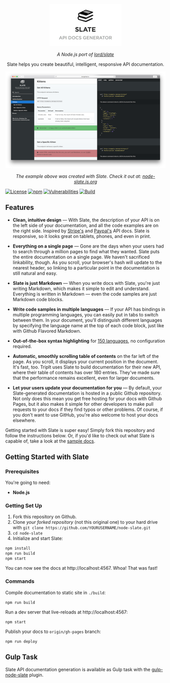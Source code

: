 <p align=center>
   <img src=https://raw.githubusercontent.com/lord/img/master/logo-slate.png width=226 alt=logo>
</p>

<p align=center>
   <i>A Node.js port of <a href=https://github.com/lord/slate>lord/slate</a></i>
</p>

<p align=center>
   Slate helps you create beautiful, intelligent, responsive API documentation.
</p>

<p align=center>
   <img src=https://raw.githubusercontent.com/lord/img/master/screenshot-slate.png width=700 alt=screenshot>
</p>

<p align=center>
   <em>The example above was created with Slate. Check it out at:
   <a href=https://node-slate.js.org>node-slate.js.org</a></em>
</p>

[![License](https://img.shields.io/badge/License-Apache%202.0-blue.svg)](https://github.com/center-key/node-slate/blob/main/LICENSE.txt)
[![npm](https://img.shields.io/npm/v/node-slate.svg)](https://www.npmjs.com/package/node-slate)
[![Vulnerabilities](https://snyk.io/test/github/center-key/node-slate/badge.svg)](https://snyk.io/test/github/center-key/node-slate)
[![Build](https://github.com/center-key/node-slate/workflows/build/badge.svg)](https://github.com/center-key/node-slate/actions?query=workflow%3Abuild)

Features
--------

* **Clean, intuitive design** — With Slate, the description of your API is on the left side of your documentation, and all the code examples are on the right side. Inspired by [Stripe's](https://stripe.com/docs/api) and [Paypal's](https://developer.paypal.com/docs/api/overview) API docs. Slate is responsive, so it looks great on tablets, phones, and even in print.

* **Everything on a single page** — Gone are the days when your users had to search through a million pages to find what they wanted. Slate puts the entire documentation on a single page. We haven't sacrificed linkability, though. As you scroll, your browser's hash will update to the nearest header, so linking to a particular point in the documentation is still natural and easy.

* **Slate is just Markdown** — When you write docs with Slate, you're just writing Markdown, which makes it simple to edit and understand. Everything is written in Markdown — even the code samples are just Markdown code blocks.

* **Write code samples in multiple languages** — If your API has bindings in multiple programming languages, you can easily put in tabs to switch between them. In your document, you'll distinguish different languages by specifying the language name at the top of each code block, just like with Github Flavored Markdown.

* **Out-of-the-box syntax highlighting** for [150 languages](https://highlightjs.org/), no configuration required.

* **Automatic, smoothly scrolling table of contents** on the far left of the page. As you scroll, it displays your current position in the document. It's fast, too. TripIt uses Slate to build documentation for their new API, where their table of contents has over 180 entries. They've made sure that the performance remains excellent, even for larger documents.

* **Let your users update your documentation for you** — By default, your Slate-generated documentation is hosted in a public Github repository. Not only does this mean you get free hosting for your docs with Github Pages, but it also makes it simple for other developers to make pull requests to your docs if they find typos or other problems. Of course, if you don't want to use GitHub, you're also welcome to host your docs elsewhere.

Getting started with Slate is super easy! Simply fork this repository and follow the instructions below. Or, if you'd like to check out what Slate is capable of, take a look at the [sample docs](https://node-slate.js.org).

Getting Started with Slate
------------------------------

### Prerequisites

You're going to need:

 - **Node.js**

### Getting Set Up

1. Fork this repository on Github.
2. Clone *your forked repository* (not this original one) to your hard drive with `git clone https://github.com/YOURUSERNAME/node-slate.git`
3. `cd node-slate`
4. Initialize and start Slate:

```shell
npm install
npm run build
npm start
```

You can now see the docs at http://localhost:4567. Whoa! That was fast!

### Commands

Compile documentation to static site in `./build`:

```shell
npm run build
```

Run a dev server that live-reloads at http://localhost:4567:

```shell
npm start
```

Publish your docs to `origin/gh-pages` branch:

```shell
npm run deploy
```

Gulp Task
---------

Slate API documentation generation is available as Gulp task with the [gulp-node-slate](https://github.com/center-key/gulp-node-slate) plugin.
